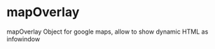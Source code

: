 mapOverlay
==========

mapOverlay Object for google maps,  allow to show dynamic HTML as infowindow
